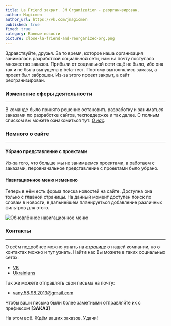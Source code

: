 ```yaml
---
title: La Friend закрыт. JM Organization - реорганизирован.
author: Magicmen
author_url: https://vk.com/jmagicmen
published: true
fixed: true
category: Важные новости
picture: close-la-friend-and-reorganized-org.png
---
```


Здравствуйте, друзья. За то время, которое наша организация занималась разработкой социальной сети, нам на почту поступало множество заказов. Прибыли от социальной сети ещё не было, ибо она так и не была выпущена в beta-тест. Поэтому выполнялись заказы, а проект был заброшен. Из-за этого проект закрыт, а сайт реогранизирован.

### Изменение сферы деятельности ###
***
В команде было принято решение остановить разработку и заниматься заказами по разработке сайтов, техподдержке и так далее. С полным списком вы можете ознакомиться тут: _[О нас](https://jm-organization.github.io/about "О нас")_.

### Немного о сайте ###
***
#### Убрано представление с проектами ####
Из-за того, что больше мы не занимаемся проектами, а работаем с заказами, перовначальное представление с проектами было убрано.
#### Навигационное меню изменено ####
Теперь в нём есть форма поиска новостей на сайте. Доступна она только с главной страницы. На данный момент доступен поиск по словам в новости, в дальнейшем планируеться добавление различных фильтров для этого.

![Обновлённое навигационное меню](https://jm-organization.github.io/assets/img/background-picture/jm-nav_bar-new.png "Открыть изображение для просмотра")

### Контакты ###
***
О всём подробнее можно узнать на _[странице](https://jm-organization.github.io/about#contact "О нас")_ о нашей компании, но о контактах можно и тут узнать. Найти нас Вы  можете в таких социальных сетях:

* [VK](https://vk.com/jm_organization "JM Organization")
* [Ukrainians](https://www.ukrainians.co/c242 "JM Organization")

Так же можете отправлять свои письма на почту:

* [vany.58.98.2013@gmail.com](mailto:vany.58.98.2013@gmail.com "Отправить письмо на почту")

Чтобы ваши письма были более заметными отправляйте их с префиксом **[ЗАКАЗ]**

На этом всё. Ждём ваших заказов. Удачи!